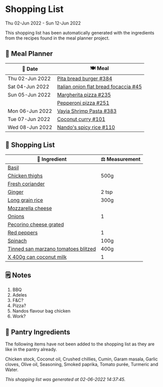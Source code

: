 # Shopping List

Thu 02-Jun 2022 - Sun 12-Jun 2022

This shopping list has been automatically generated with the ingredients from the recipes found in the meal planner project.

## 📅 Meal Planner

|📅 Date| 🍽️ Meal|
|----|----|
|Thu 02-Jun 2022|[Pita bread burger #384](https://github.com/jcallaghan/The-Cookbook/issues/384)|
|Sat 04-Jun 2022|[Italian onion flat bread focaccia #45](https://github.com/jcallaghan/The-Cookbook/issues/45)|
|Sun 05-Jun 2022|[Margherita pizza #235](https://github.com/jcallaghan/The-Cookbook/issues/235)|
||[Pepperoni pizza  #251](https://github.com/jcallaghan/The-Cookbook/issues/251)|
|Mon 06-Jun 2022|[Vayia Shrimp Pasta #383](https://github.com/jcallaghan/The-Cookbook/issues/383)|
|Tue 07-Jun 2022|[Coconut curry #101](https://github.com/jcallaghan/The-Cookbook/issues/101)|
|Wed 08-Jun 2022|[Nando's spicy rice #110](https://github.com/jcallaghan/The-Cookbook/issues/110)|

## 🛒 Shopping List

| 🍌 Ingredient| ⚖️ Measurement|
|----------|-----------|
|[Basil](https://www.sainsburys.co.uk/gol-ui/SearchResults/Basil)||
|[Chicken thighs](https://www.sainsburys.co.uk/gol-ui/SearchResults/Chicken%20thighs)|500g|
|[Fresh coriander](https://www.sainsburys.co.uk/gol-ui/SearchResults/Fresh%20coriander)||
|[Ginger](https://www.sainsburys.co.uk/gol-ui/SearchResults/Ginger)|2 tsp|
|[Long grain rice](https://www.sainsburys.co.uk/gol-ui/SearchResults/Long%20grain%20rice)|300g|
|[Mozzarella cheese](https://www.sainsburys.co.uk/gol-ui/SearchResults/Mozzarella%20cheese)||
|[Onions](https://www.sainsburys.co.uk/gol-ui/SearchResults/Onions)|1|
|[Pecorino cheese grated](https://www.sainsburys.co.uk/gol-ui/SearchResults/Pecorino%20cheese%20grated)||
|[Red peppers](https://www.sainsburys.co.uk/gol-ui/SearchResults/Red%20peppers)|1|
|[Spinach](https://www.sainsburys.co.uk/gol-ui/SearchResults/Spinach)|100g|
|[Tinned san marzano tomatoes blitzed](https://www.sainsburys.co.uk/gol-ui/SearchResults/Tinned%20san%20marzano%20tomatoes%20blitzed)|400g|
|[X 400g can coconut milk](https://www.sainsburys.co.uk/gol-ui/SearchResults/X%20400g%20can%20coconut%20milk)|1|

## 🗒️ Notes

1. BBQ
1. Adeles
1. F&C?
1. Pizza?
1. Nandos flavour bag chicken
1. Work?

## 🏪 Pantry Ingredients

The following items have not been added to the shopping list as they are like in the pantry already.

Chicken stock, Coconut oil, Crushed chillies, Cumin, Garam masala, Garlic cloves, Olive oil, Seasoning, Smoked paprika, Tomato purée, Turmeric and Water.


_This shopping list was generated at 02-06-2022 14:37:45._